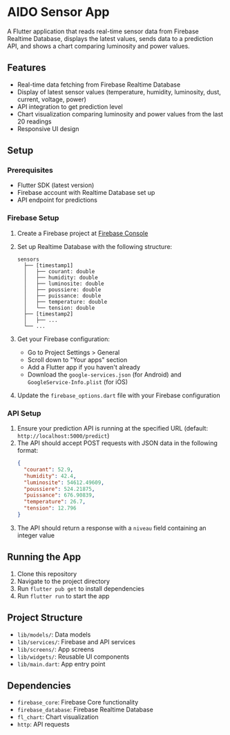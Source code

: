 # AIDO Sensor App

A Flutter application that reads real-time sensor data from Firebase Realtime Database, displays the latest values, sends data to a prediction API, and shows a chart comparing luminosity and power values.

## Features

- Real-time data fetching from Firebase Realtime Database
- Display of latest sensor values (temperature, humidity, luminosity, dust, current, voltage, power)
- API integration to get prediction level
- Chart visualization comparing luminosity and power values from the last 20 readings
- Responsive UI design

## Setup

### Prerequisites

- Flutter SDK (latest version)
- Firebase account with Realtime Database set up
- API endpoint for predictions

### Firebase Setup

1. Create a Firebase project at [Firebase Console](https://console.firebase.google.com/)
2. Set up Realtime Database with the following structure:
   ```
   sensors
     ├── [timestamp1]
     │   ├── courant: double
     │   ├── humidity: double
     │   ├── luminosite: double
     │   ├── poussiere: double
     │   ├── puissance: double
     │   ├── temperature: double
     │   └── tension: double
     ├── [timestamp2]
     │   ├── ...
     └── ...
   ```
3. Get your Firebase configuration:

   - Go to Project Settings > General
   - Scroll down to "Your apps" section
   - Add a Flutter app if you haven't already
   - Download the `google-services.json` (for Android) and `GoogleService-Info.plist` (for iOS)

4. Update the `firebase_options.dart` file with your Firebase configuration

### API Setup

1. Ensure your prediction API is running at the specified URL (default: `http://localhost:5000/predict`)
2. The API should accept POST requests with JSON data in the following format:
   ```json
   {
     "courant": 52.9,
     "humidity": 42.4,
     "luminosite": 54612.49609,
     "poussiere": 524.21875,
     "puissance": 676.90839,
     "temperature": 26.7,
     "tension": 12.796
   }
   ```
3. The API should return a response with a `niveau` field containing an integer value

## Running the App

1. Clone this repository
2. Navigate to the project directory
3. Run `flutter pub get` to install dependencies
4. Run `flutter run` to start the app

## Project Structure

- `lib/models/`: Data models
- `lib/services/`: Firebase and API services
- `lib/screens/`: App screens
- `lib/widgets/`: Reusable UI components
- `lib/main.dart`: App entry point

## Dependencies

- `firebase_core`: Firebase Core functionality
- `firebase_database`: Firebase Realtime Database
- `fl_chart`: Chart visualization
- `http`: API requests
